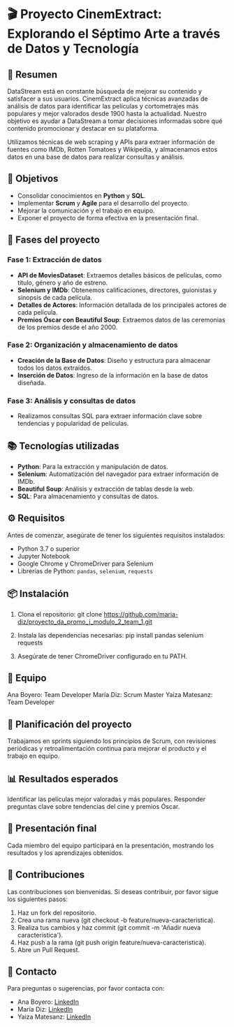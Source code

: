 # 🎬 Proyecto CinemExtract: Explorando el Séptimo Arte a través de Datos y Tecnología

## 📄 Resumen
DataStream está en constante búsqueda de mejorar su contenido y satisfacer a sus usuarios. CinemExtract aplica técnicas avanzadas de análisis de datos para identificar las películas y cortometrajes más populares y mejor valorados desde 1900 hasta la actualidad. Nuestro objetivo es ayudar a DataStream a tomar decisiones informadas sobre qué contenido promocionar y destacar en su plataforma.

Utilizamos técnicas de web scraping y APIs para extraer información de fuentes como IMDb, Rotten Tomatoes y Wikipedia, y almacenamos estos datos en una base de datos para realizar consultas y análisis.

## 🎯 Objetivos
- Consolidar conocimientos en **Python** y **SQL**.
- Implementar **Scrum** y **Agile** para el desarrollo del proyecto.
- Mejorar la comunicación y el trabajo en equipo.
- Exponer el proyecto de forma efectiva en la presentación final.

## 🚀 Fases del proyecto

### Fase 1: Extracción de datos

- **API de MoviesDataset**: Extraemos detalles básicos de películas, como título, género y año de estreno.
- **Selenium y IMDb**: Obtenemos calificaciones, directores, guionistas y sinopsis de cada película.
- **Detalles de Actores**: Información detallada de los principales actores de cada película.
- **Premios Óscar con Beautiful Soup**: Extraemos datos de las ceremonias de los premios desde el año 2000.

### Fase 2: Organización y almacenamiento de datos

- **Creación de la Base de Datos**: Diseño y estructura para almacenar todos los datos extraídos.
- **Inserción de Datos**: Ingreso de la información en la base de datos diseñada.

### Fase 3: Análisis y consultas de datos

- Realizamos consultas SQL para extraer información clave sobre tendencias y popularidad de películas.

## 📚 Tecnologías utilizadas

- **Python**: Para la extracción y manipulación de datos.
- **Selenium**: Automatización del navegador para extraer información de IMDb.
- **Beautiful Soup**: Análisis y extracción de tablas desde la web.
- **SQL**: Para almacenamiento y consultas de datos.

## ⚙️ Requisitos

Antes de comenzar, asegúrate de tener los siguientes requisitos instalados:

- Python 3.7 o superior
- Jupyter Notebook
- Google Chrome y ChromeDriver para Selenium
- Librerías de Python: `pandas`, `selenium`, `requests`

## 📦 Instalación

1. Clona el repositorio:
   git clone https://github.com/maria-diz/proyecto_da_promo_j_modulo_2_team_1.git

2. Instala las dependencias necesarias:
   pip install pandas selenium requests

3. Asegúrate de tener ChromeDriver configurado en tu PATH.


## 👥 Equipo

   Ana Boyero: Team Developer
   María Diz: Scrum Master
   Yaiza Matesanz: Team Developer

## 📅 Planificación del proyecto

Trabajamos en sprints siguiendo los principios de Scrum, con revisiones periódicas y retroalimentación continua para mejorar el producto y el trabajo en equipo.

## 📊 Resultados esperados

Identificar las películas mejor valoradas y más populares.
Responder preguntas clave sobre tendencias del cine y premios Óscar.

## 🎤 Presentación final

Cada miembro del equipo participará en la presentación, mostrando los resultados y los aprendizajes obtenidos.

## 🤝 Contribuciones

Las contribuciones son bienvenidas. Si deseas contribuir, por favor sigue los siguientes pasos:

1. Haz un fork del repositorio.
2. Crea una rama nueva (git checkout -b feature/nueva-caracteristica).
3. Realiza tus cambios y haz commit (git commit -m 'Añadir nueva característica').
4. Haz push a la rama (git push origin feature/nueva-caracteristica).
5. Abre un Pull Request.

## 📧 Contacto

Para preguntas o sugerencias, por favor contacta con:

- Ana Boyero: [LinkedIn](https://www.linkedin.com/in/anaboyero/)
- María Diz: [LinkedIn](xxx)
- Yaiza Matesanz: [LinkedIn](https://www.linkedin.com/in/yaiza-matesanz-aviles/)

